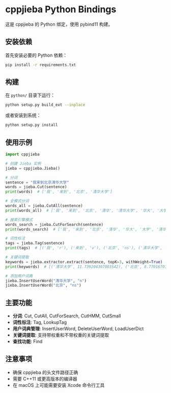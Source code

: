 # cppjieba Python Bindings

这是 cppjieba 的 Python 绑定，使用 pybind11 构建。

## 安装依赖

首先安装必要的 Python 依赖：

```bash
pip install -r requirements.txt
```

## 构建

在 `python/` 目录下运行：

```bash
python setup.py build_ext --inplace
```

或者安装到系统：

```bash
python setup.py install
```

## 使用示例

```python
import cppjieba

# 创建 Jieba 实例
jieba = cppjieba.Jieba()

# 分词
sentence = "我来到北京清华大学"
words = jieba.Cut(sentence)
print(words)  # ['我', '来到', '北京', '清华大学']

# 全模式分词
words_all = jieba.CutAll(sentence)
print(words_all)  # ['我', '来到', '北京', '清华', '清华大学', '华大', '大学']

# 搜索引擎模式
words_search = jieba.CutForSearch(sentence)
print(words_search)  # ['我', '来到', '北京', '清华', '华大', '大学', '清华大学']

# 词性标注
tags = jieba.Tag(sentence)
print(tags)  # [('我', 'r'), ('来到', 'v'), ('北京', 'ns'), ('清华大学', 'nt')]

# 关键词提取
keywords = jieba.extractor.extract(sentence, topK=3, withWeight=True)
print(keywords)  # [('清华大学', 11.739204307083542), ('北京', 8.770167014113856), ('来到', 1.703297244400253e-03)]

# 添加用户词典
jieba.InsertUserWord("清华大学", "n")
jieba.InsertUserWord("北京", "ns")
```

## 主要功能

- **分词**: Cut, CutAll, CutForSearch, CutHMM, CutSmall
- **词性标注**: Tag, LookupTag
- **用户词典管理**: InsertUserWord, DeleteUserWord, LoadUserDict
- **关键词提取**: 支持带权重和不带权重的关键词提取
- **查找功能**: Find

## 注意事项

- 确保 cppjieba 的头文件路径正确
- 需要 C++11 或更高版本的编译器
- 在 macOS 上可能需要安装 Xcode 命令行工具
